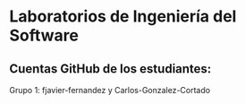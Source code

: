 # Laboratorios de Ingeniería del Software
## Cuentas GitHub de los estudiantes:
Grupo 1: fjavier-fernandez y Carlos-Gonzalez-Cortado
